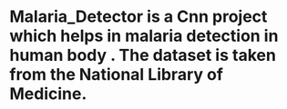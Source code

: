 # Malaria_Detector is a Cnn project which helps in malaria detection in human body . The dataset is taken from the National Library of Medicine.
